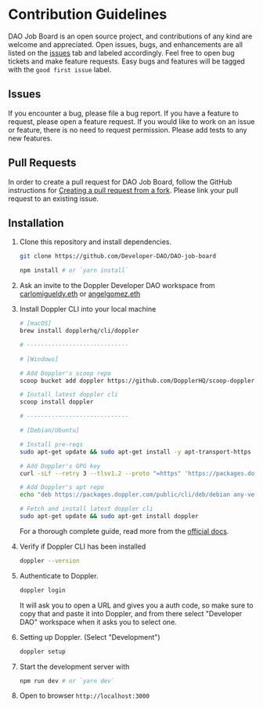 # Contribution Guidelines

DAO Job Board is an open source project, and contributions of any kind are welcome and appreciated. Open issues, bugs, and enhancements are all listed on the [issues](https://github.com/Developer-DAO/DAO-job-board/issues) tab and labeled accordingly. Feel free to open bug tickets and make feature requests. Easy bugs and features will be tagged with the `good first issue` label.

## Issues

If you encounter a bug, please file a bug report. If you have a feature to request, please open a feature request. If you would like to work on an issue or feature, there is no need to request permission. Please add tests to any new features.

## Pull Requests

In order to create a pull request for DAO Job Board, follow the GitHub instructions for [Creating a pull request from a fork](https://help.github.com/en/github/collaborating-with-issues-and-pull-requests/creating-a-pull-request-from-a-fork). Please link your pull request to an existing issue.

## Installation

1. Clone this repository and install dependencies.
   ```bash
   git clone https://github.com/Developer-DAO/DAO-job-board

   npm install # or `yarn install`
   ```

2. Ask an invite to the Doppler Developer DAO workspace from [carlomigueldy.eth](https://github.com/carlomigueldy) or [angelgomez.eth](https://github.com/angeljgomezc)
   
3. Install Doppler CLI into your local machine
   ```bash
   # [macOS]
   brew install dopplerhq/cli/doppler

   # -----------------------------

   # [Windows]

   # Add Doppler's scoop repo
   scoop bucket add doppler https://github.com/DopplerHQ/scoop-doppler.git

   # Install latest doppler cli
   scoop install doppler

   # -----------------------------

   # [Debian/Ubuntu]

   # Install pre-reqs
   sudo apt-get update && sudo apt-get install -y apt-transport-https ca-certificates curl gnupg

   # Add Doppler's GPG key
   curl -sLf --retry 3 --tlsv1.2 --proto "=https" 'https://packages.doppler.com/public/cli/gpg.DE2A7741A397C129.key' | sudo apt-key add -

   # Add Doppler's apt repo
   echo "deb https://packages.doppler.com/public/cli/deb/debian any-version main" | sudo tee /etc/apt/sources.list.d/doppler-cli.list

   # Fetch and install latest doppler cli
   sudo apt-get update && sudo apt-get install doppler
   ```
   For a thorough complete guide, read more from the [official docs](https://docs.doppler.com/docs/enclave-installation).
   
4. Verify if Doppler CLI has been installed 
   ```bash
   doppler --version
   ```
   
5. Authenticate to Doppler.
   ```bash
   doppler login
   ```
   It will ask you to open a URL and gives you a auth code, so make sure to copy that and paste it into Doppler, and from there select "Developer DAO" workspace when it asks you to select one.
   
6. Setting up Doppler. (Select "Development")
   ```bash
   doppler setup
   ```
   
7. Start the development server with 
   ```bash
   npm run dev # or `yarn dev`
   ```
   
8. Open to browser `http://localhost:3000`
